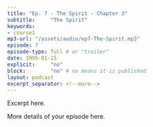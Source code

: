 ```yaml
---
title: "Ep. 7 - The Spirit - Chapter 3"
subtitle:     "The Spirit"
keywords:
- course1
mp3-url: "/assets/audio/ep7-The-Spirit.mp3"
episode: 7
episode-type: full # or "trailer"
date: 1995-01-15
explicit:     "no"
block:        "no" # no means it is published
layout: podcast
excerpt_separator: <!--more-->
---
```

Excerpt here.
<!--more-->

More details of your episode here.
